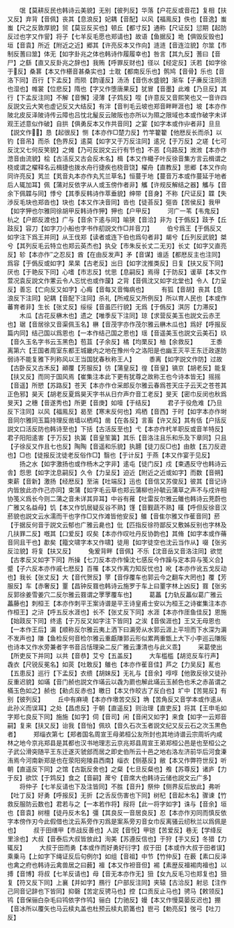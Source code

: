 <!-- { "loadSidebar": true } -->
　　氓【莫耕反民也韩诗云美貌】无别【彼列反】华落【户花反或音花】复相【扶又反】弃背【音佩】丧其【息浪反】妃耦【音配】以风【福鳯反】佚也【音逸】蚩蚩【尺之反敦厚貌】贸【莫豆反买也】顿丘【都寸反】通称【尺证反】愆期【起防反过也字又作諐】将子【七羊反毛愿也郑请也】故语【鱼据反】垝【俱毁反毁也】垣【音袁】所近【附近之近】郷其【许亮反本又作向】涟涟【音连泣貌】尔筮【市制反蓍曰筮】体无【如字卦兆之体也韩诗作履履幸也】咎言【其九反】蓍曰【音尸】之繇【直又反卦兆之辞也】我贿【呼罪反财也】径以【经定反】沃若【如字徐于反】桑葚【本又作椹音甚桑实也】士耽【都南反乐也】鹘鸠【音骨】乐也【音洛下同】百行【下孟反】而陨【韵谨反】汤汤【音伤水盛貌】渐车【子亷反注同渍也湿也】帷裳【位悲反】隋也【字又作堕唐果反】犹冒【音墨】此难【乃旦反】其行【下孟反注同】不解【音懈】浸薄【子鸩反】咥【许意反又音熙笑也又一音许四反説文云大笑也虚记反又大结反】有泮【音判毛云坡也郑音畔畔涯也】坡【本亦作陂北皮反泽陂诗传云障也吕忱北髲反云陂阪也亦所以为隰之限域也本或作破字未详观王述意似作破】自拱【俱勇反本又作共音同】之宴【如字本或作丱者非】旦旦【説文作】恳【起很反】恻【本亦作□楚力反】竹竿籊籊【他厯反长而杀】以钓【音吊】而杀【色界反】逺莫【如字又于万反注同】逺兄【于万反】之瑳【七可反沈又七何反笑貌】之傩【乃可反説文云行有节也】不恶【乌路反】浟浟【本亦作滺音由流貌】桧【古活反又古会反木名】楫【本又作檝子叶反徐音集方言云楫谓之桡或谓之櫂释名云楫捷也拨水舟行捷疾也桡音饶】櫂舟【直教反】思郷【本又作向同许亮反】芄兰【芄音丸本亦作丸艽兰草名】恒蔓于地【蔓音万本或作蔓延于地者后人辄加耳】佩【蒲对反依字从人或玉傍作者非】觿【许规反解结之器】觿与【音余下佩韘与同】悸兮【其季反韩诗作萃垂貌】绅带【音身】不称【尺证反】韘【失渉反毛玦也郑沓也】玦也【本又作决音同】沓也【徒荅反】彄沓【苦侯反】我甲【如字狎也尔雅同徐胡甲反韩诗作狎】狎也【户甲反】
　　河广一苇【韦鬼反】杭之【户郎反渡也】广与【音余下逺与同】喻狭【音洽】非为【于僞反】跂予【丘跂反】容刀【如字刀小船也字书作舠説文作□并音刀】
　　伯兮爲王【于僞反又如字注下爲王并同】从王伐郑【读者或连下伯也爲句者非】朅兮【丘列反武貌】桀兮【其列反毛云特立也郑云英杰也】执殳【市朱反长丈二无刃】长丈【如字又直亮反】轸【本亦作之忍反】酋【在由反发声】矛【音谋】谁适【都厯反主也注同】爲容【于僞反或如字】杲杲【古老反】出日【如字沈推类反】日复【扶又反下同】厌也【于艳反下同】心嗜【市志反】忧思【息嗣反】焉得【于防反】谖草【本又作萱况袁反説文作藼云令人忘忧也或作蘐】之背【音佩沈又如字北堂也】令人【力呈反】善忘【亡向反又如字】心痗【音每又音悔病也】
　　有狐【音胡】丧其【息浪反下注同】妃耦【音配下注同】杀礼【所戒反又所例反】所以育人民也【本或作蕃育者非】生长【张丈反】绥绥【音虽匹行貌】无爲【于僞反】淇厉【力滞反】
　　木瓜【古花反楙木也】遗之【唯季反下注同】琼【求营反美玉也説文云赤玊也】琚【音居徐又音渠佩玉名】楙【音茂字亦作茂尔雅云楙木瓜也】爲好【呼报反篇内同】结己国以爲恩也【一本作结己国之恩也】瑶【音遥美玉也説文云美石】玖【音久玉名字书云玉黑色】苞苴【子余反】橘【均栗反】柚【余救反】
　　王黍离第六【王国者周室东都王城畿内之地在豫州今之洛阳是也幽王灭平王东迁政遂防弱诗不能复雅下列称风以王当国犹春秋称王人】
　　黍离【如字説文作防】过故【古卧反又古禾反】顚覆【芳服反】彷【蒲皇反】徨【音皇】镐京【胡老反】能复【扶又反】而同于国风焉【崔集注本此下更有犹尊之故称王也今诗本皆无】摇摇【音遥】所愬【苏路反】苍天【本亦作仓采郎反尔雅云春爲苍天庄子云天之苍苍其正色邪】昊天【胡老反夏爲昊天字书从日夰声夰音工老反】旻天【密巾反闵也秋爲旻天】之穗【音遂秀也】所更【音庚】如噎【于结反】
　　君子于役危难【乃旦反下注同】以风【福鳯反】曷至【寒末反何也】鸡栖【音西】于时【如字本亦作埘音同尔雅同玉篇持理反凿墙以栖鸡】凿【在各反】言畜【许又反】其有佸【户括反説文口活反防也韩诗至也】下括【古活反至也】弋【本亦作杙羊职反或音羊特反】君子阳阳逺害【于万反】执簧【音皇笙簧】其乐【音洛注且乐和乐及下章同】只且【子徐反又作且七也反】陶陶【音遥和乐貌】执翿【徒刀反□也】由敖【五刀反逰也】□也【徒报反沈徒老反俗作□】翳也【于计反】于燕【本又作宴于见反】
　　扬之水【如字激扬也或作杨木之字非】逺屯【徒门反】戍【束遇反守也韩诗云舎】怨思【如字沈息嗣反】久令【力呈反】迫近【附近之近或如字】而数【音朔】束薪【音新】激扬【经厯反】至湍【吐端反】迅也【音信又苏俊反】彼其【音记诗内皆放此亦作己亦同】束蒲【如字毛云草也郑云蒲柳也孙毓云蒲草之声不与戍许相协笺义爲长今则二蒲之音未详其异耳】中谷有蓷【吐雷反尔雅云鵻也韩诗云茺蔚也广雅又名益母】饥【本又作饥居疑反谷不熟】馑【音觐蔬不熟】暵【呼但反徐音汉菸貌也説文云水濡而干也字作□又作滩皆他安反】鵻【音隹尔雅又作萑音同】菸【于据反何音于説文云郁也广雅云臰也】仳【匹指反徐符鄙反又敷姊反别也字林及几扶罪二反】嘅其【口爱反】叹矣【本亦作叹吐丹反协韵也】其脩【如字本或作蓨音同且干也】歗矣【籀文啸字本又作啸】徒用【如字徒空也沈云当作从】啜【张劣反泣貌】将复【扶又反】
　　兔爰背畔【音佩】不乐【沈音岳又音洛注同】欲觉【古孝反又如字下同】所操【七刀反本亦作懆沈七感反今作躁与定本异与笺义合】蹙【子六反本亦作戚七厯反】百罹【本又作离力知反忧也】吪【本亦作讹五戈反动也】我长【张丈反】大【音代贺反】罦【音俘覆车也郭云今之翻车大罔也】覆【芳服反】车【赤奢反】罿【昌钟反罬也韩诗云施罗于车上曰罿字林上凶反】罬【张劣反郭徐姜雪姜穴二反尔雅云罬谓之罦罦覆车也】
　　葛藟【力轨反藟似葛广雅云藟藤也】刺桓王【本亦作刺平王案诗谱是平王诗皇甫士安以为桓王之诗崔集注本亦作桓王】之浒【呼五反水涯也】长不【张丈反下同】水涯【本亦作厓鱼佳反】恩施【始跂反下同】终逺【于万反又如字注下皆同】之涘【音俟涯也】王又无母恩也【一本作王后】漘【顺称反尔雅云夷上洒下曰漘旁从水郭云涯上平坦而下水深为漘不发声也】隒【鱼检反何音检尔雅云重甗隒郭云形似累两重甑上大下小李巡云隒阪也诗本又作水旁兼者字书音吕恬理染二反广雅云溓清也与此义乖】
　　采葛使出【所吏反下并同】以共【音恭】艾兮【五盖反】
　　大车槛槛【胡览反车行声】毳衣【尺锐反冕名】如菼【吐敢反】鵻也【本亦作萑音佳】芦之【力吴反】薍也【五患反】巡行【下孟反】衣缋【胡妹反】无礼与【音余】啍啍【他敦反徐又徒孙反重迟貌】如璊【音门赪也説文作璊云以毳为罽也解此璊云玉赪色也禾之赤苖谓之樠玉色如之】赪也【勑贞反赤也】皦日【本又作皎古了反白也】圹中【苦晃反】有别【彼列反】
　　丘中有麻墝【本亦作墽苦交反】埆【苦角反又音学本或作逺从此孙义而误耳】之处【昌虑反】于朝【直遥反】则治理【直吏反】将其【王申毛如字郑七良反下同】施施【如字】伺【音司】闲【音闲又如字】来食【如字一云郑音嗣】复来【扶又反】诒我【音怡】佩玖【音久石次玉者説文纪又反云石之次玉黒色者】
　　郑缁衣第七【郑者国名周宣王母弟桓公友所封也其地诗谱云宗周圻内咸林之地今京兆郑县是其都也汉书地理志云京兆郑县周宣王弟郑桓公邑是也至桓公之子武公滑突随平王东迁遂灭虢郐而居之即史伯所云十邑之地右洛左济前华后河食溱洧焉今河南新郑是也在荥阳宛陵县西南】缁衣【侧基反】敝【本又作弊符世反】听朝【直遥反下同】之馆【古翫反舍也】之粲【七旦反粲也】飧【苏尊反】诸庐【力于反】欲饮【于鸩反】食之【音嗣】蓆兮【音席大也韩诗云储也説文云广多】
　　将仲子【七羊反请也下及注皆同】不胜【音升】祭仲【侧界反后放此】弗听【吐丁反】好勇【呼报反】无折【之舌反伤害也下同】树杞【音起木名】骤谏【竹救反服防云数也】君若与之【一本若作将】叚将【此一将字如字】诛与【音余】垣也【音袁】树檀【徒丹反木名】彊【其良反一音居良反】忍【本亦作刃同而慎反依字本傍作刃今此假借也沈云系旁作刃爲是案系旁刃音女巾反离骚云纫秋兰以爲佩是也】
　　叔于田缮甲【市战反善也】人説【音恱】甲铠【苦爱反】巷无【学绛反里涂也】大叔【音泰后大叔皆放此】洵美【苏遵反信也】于狩【手又反】冬猎【力辄反】
　　大叔于田而勇【本或作而好勇好衍字】叔于田【本或作大叔于田者误】乘乗马【上如字下绳证反后句例尔】如组【音祖】中节【竹仲反】在薮【素口反泽也禽之府也韩诗云禽兽居之曰薮】襢【本又作袒音但】裼【素歴反襢裼肉襢也】以搏【音博】将叔【七羊反请也】母【音无本亦作无】狃【女九反毛习也郑复也】狃复【符又反下同】上襄【并如字】鴈行【户部反注同】夹辕【古洽反】射忌【注作己同音记辞也下皆同】抑磬【苦定反骋马也】控【口贡反止马也】骋马【敕领反】鸨【音保骊白杂毛曰鸨依字作鸨】骊白【力驰反】嫚【本又作慢莫晏反迟也】掤【音冰所以覆矢也马云椟丸盖也杜预云椟丸箭筩也】鬯弓【勅亮反】弢弓【吐刀反】
